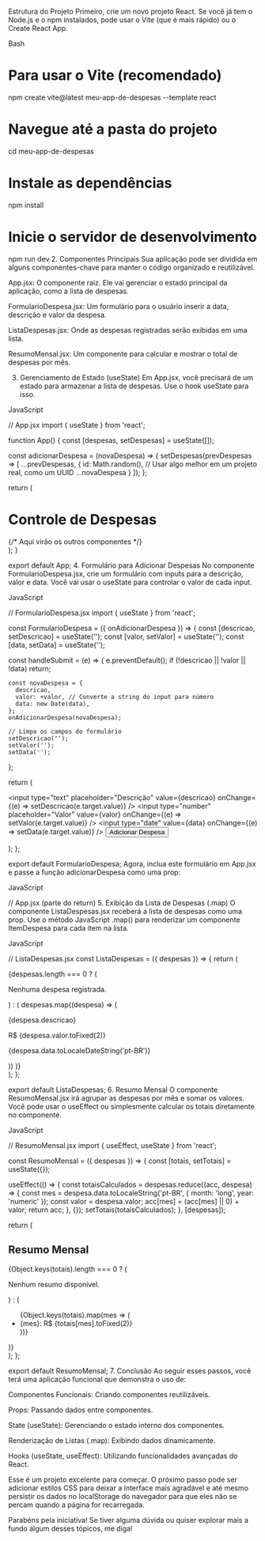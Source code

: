 Estrutura do Projeto
Primeiro, crie um novo projeto React. Se você já tem o Node.js e o npm instalados, pode usar o Vite (que é mais rápido) ou o Create React App.

Bash

# Para usar o Vite (recomendado)
npm create vite@latest meu-app-de-despesas --template react

# Navegue até a pasta do projeto
cd meu-app-de-despesas

# Instale as dependências
npm install

# Inicie o servidor de desenvolvimento
npm run dev
2. Componentes Principais
Sua aplicação pode ser dividida em alguns componentes-chave para manter o código organizado e reutilizável.

App.jsx: O componente raiz. Ele vai gerenciar o estado principal da aplicação, como a lista de despesas.

FormularioDespesa.jsx: Um formulário para o usuário inserir a data, descrição e valor da despesa.

ListaDespesas.jsx: Onde as despesas registradas serão exibidas em uma lista.

ResumoMensal.jsx: Um componente para calcular e mostrar o total de despesas por mês.

3. Gerenciamento de Estado (useState)
Em App.jsx, você precisará de um estado para armazenar a lista de despesas. Use o hook useState para isso.

JavaScript

// App.jsx
import { useState } from 'react';

function App() {
  const [despesas, setDespesas] = useState([]);

  const adicionarDespesa = (novaDespesa) => {
    setDespesas(prevDespesas => [
      ...prevDespesas,
      {
        id: Math.random(), // Usar algo melhor em um projeto real, como um UUID
        ...novaDespesa
      }
    ]);
  };

  return (
    <div>
      <h1>Controle de Despesas</h1>
      {/* Aqui virão os outros componentes */}
    </div>
  );
}

export default App;
4. Formulário para Adicionar Despesas
No componente FormularioDespesa.jsx, crie um formulário com inputs para a descrição, valor e data. Você vai usar o useState para controlar o valor de cada input.

JavaScript

// FormularioDespesa.jsx
import { useState } from 'react';

const FormularioDespesa = ({ onAdicionarDespesa }) => {
  const [descricao, setDescricao] = useState('');
  const [valor, setValor] = useState('');
  const [data, setData] = useState('');

  const handleSubmit = (e) => {
    e.preventDefault();
    if (!descricao || !valor || !data) return;

    const novaDespesa = {
      descricao,
      valor: +valor, // Converte a string do input para número
      data: new Date(data),
    };
    onAdicionarDespesa(novaDespesa);

    // Limpa os campos do formulário
    setDescricao('');
    setValor('');
    setData('');
  };

  return (
    <form onSubmit={handleSubmit}>
      <input
        type="text"
        placeholder="Descrição"
        value={descricao}
        onChange={(e) => setDescricao(e.target.value)}
      />
      <input
        type="number"
        placeholder="Valor"
        value={valor}
        onChange={(e) => setValor(e.target.value)}
      />
      <input
        type="date"
        value={data}
        onChange={(e) => setData(e.target.value)}
      />
      <button type="submit">Adicionar Despesa</button>
    </form>
  );
};

export default FormularioDespesa;
Agora, inclua este formulário em App.jsx e passe a função adicionarDespesa como uma prop:

JavaScript

// App.jsx (parte do return)
<FormularioDespesa onAdicionarDespesa={adicionarDespesa} />
5. Exibição da Lista de Despesas (.map)
O componente ListaDespesas.jsx receberá a lista de despesas como uma prop. Use o método JavaScript .map() para renderizar um componente ItemDespesa para cada item na lista.

JavaScript

// ListaDespesas.jsx
const ListaDespesas = ({ despesas }) => {
  return (
    <div>
      {despesas.length === 0 ? (
        <p>Nenhuma despesa registrada.</p>
      ) : (
        despesas.map((despesa) => (
          <div key={despesa.id}>
            <p>{despesa.descricao}</p>
            <p>R$ {despesa.valor.toFixed(2)}</p>
            <p>{despesa.data.toLocaleDateString('pt-BR')}</p>
          </div>
        ))
      )}
    </div>
  );
};

export default ListaDespesas;
6. Resumo Mensal
O componente ResumoMensal.jsx irá agrupar as despesas por mês e somar os valores. Você pode usar o useEffect ou simplesmente calcular os totais diretamente no componente.

JavaScript

// ResumoMensal.jsx
import { useEffect, useState } from 'react';

const ResumoMensal = ({ despesas }) => {
  const [totais, setTotais] = useState({});

  useEffect(() => {
    const totaisCalculados = despesas.reduce((acc, despesa) => {
      const mes = despesa.data.toLocaleString('pt-BR', { month: 'long', year: 'numeric' });
      const valor = despesa.valor;
      acc[mes] = (acc[mes] || 0) + valor;
      return acc;
    }, {});
    setTotais(totaisCalculados);
  }, [despesas]);

  return (
    <div>
      <h2>Resumo Mensal</h2>
      {Object.keys(totais).length === 0 ? (
        <p>Nenhum resumo disponível.</p>
      ) : (
        <ul>
          {Object.keys(totais).map(mes => (
            <li key={mes}>
              {mes}: R$ {totais[mes].toFixed(2)}
            </li>
          ))}
        </ul>
      )}
    </div>
  );
};

export default ResumoMensal;
7. Conclusão
Ao seguir esses passos, você terá uma aplicação funcional que demonstra o uso de:

Componentes Funcionais: Criando componentes reutilizáveis.

Props: Passando dados entre componentes.

State (useState): Gerenciando o estado interno dos componentes.

Renderização de Listas (.map): Exibindo dados dinamicamente.

Hooks (useState, useEffect): Utilizando funcionalidades avançadas do React.

Esse é um projeto excelente para começar. O próximo passo pode ser adicionar estilos CSS para deixar a interface mais agradável e até mesmo persistir os dados no localStorage do navegador para que eles não se percam quando a página for recarregada.

Parabéns pela iniciativa! Se tiver alguma dúvida ou quiser explorar mais a fundo algum desses tópicos, me diga!
